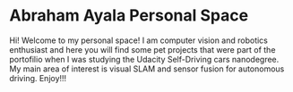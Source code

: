 # Abraham Ayala Personal Space
Hi! Welcome to my personal space! I am computer vision and robotics enthusiast and here you will find some pet projects that were part of the portofilio when I was studying the Udacity Self-Driving cars nanodegree.
My main area of interest is visual SLAM and sensor fusion for autonomous driving.
Enjoy!!!

